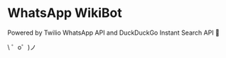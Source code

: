 WhatsApp WikiBot
=================

Powered by Twilio WhatsApp API and DuckDuckGo Instant Search API 🤖

\ ゜o゜)ノ
